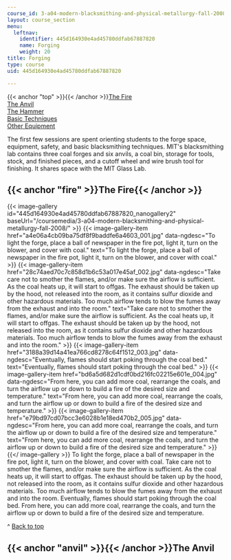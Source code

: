 ```yaml
---
course_id: 3-a04-modern-blacksmithing-and-physical-metallurgy-fall-2008
layout: course_section
menu:
  leftnav:
    identifier: 445d164930e4ad45780ddfab67887820
    name: Forging
    weight: 20
title: Forging
type: course
uid: 445d164930e4ad45780ddfab67887820

---
```


{{< anchor "top" >}}{{< /anchor >}}[The Fire](#fire)  
[The Anvil](#anvil)  
[The Hammer](#hammer)  
[Basic Techniques](#techniques)  
[Other Equipment](#equipment)

The first few sessions are spent orienting students to the forge space, equipment, safety, and basic blacksmithing techniques. MIT's blacksmithing lab contains three coal forges and six anvils, a coal bin, storage for tools, stock, and finished pieces, and a cutoff wheel and wire brush tool for finishing. It shares space with the MIT Glass Lab.

{{< anchor "fire" >}}The Fire{{< /anchor >}}
--------------------------------------------
{{< image-gallery id="445d164930e4ad45780ddfab67887820_nanogallery2" baseUrl="/coursemedia/3-a04-modern-blacksmithing-and-physical-metallurgy-fall-2008/" >}}
{{< image-gallery-item href="a4e06a4cb09ba75df8f9baddfe6a4603_001.jpg" data-ngdesc="To light the forge, place a ball of newspaper in the fire pot, light it, turn on the blower, and cover with coal." text="To light the forge, place a ball of newspaper in the fire pot, light it, turn on the blower, and cover with coal." >}}
{{< image-gallery-item href="28c74aed70c7c858d1b6c53a017e45af_002.jpg" data-ngdesc="Take care not to smother the flames, and/or make sure the airflow is sufficient. As the coal heats up, it will start to offgas. The exhaust should be taken up by the hood, not released into the room, as it contains sulfur dioxide and other hazardous materials. Too much airflow tends to blow the fumes away from the exhaust and into the room." text="Take care not to smother the flames, and/or make sure the airflow is sufficient. As the coal heats up, it will start to offgas. The exhaust should be taken up by the hood, not released into the room, as it contains sulfur dioxide and other hazardous materials. Too much airflow tends to blow the fumes away from the exhaust and into the room." >}}
{{< image-gallery-item href="3188a39d14a41ea766cd8278c64f1512_003.jpg" data-ngdesc="Eventually, flames should start poking through the coal bed." text="Eventually, flames should start poking through the coal bed." >}}
{{< image-gallery-item href="bd6a5d682d1cdf0bd216fc02215e601e_004.jpg" data-ngdesc="From here, you can add more coal, rearrange the coals, and turn the airflow up or down to build a fire of the desired size and temperature." text="From here, you can add more coal, rearrange the coals, and turn the airflow up or down to build a fire of the desired size and temperature." >}}
{{< image-gallery-item href="e79bd97cd07bcc3e6028b1e18ed470b2_005.jpg" data-ngdesc="From here, you can add more coal, rearrange the coals, and turn the airflow up or down to build a fire of the desired size and temperature." text="From here, you can add more coal, rearrange the coals, and turn the airflow up or down to build a fire of the desired size and temperature." >}}
{{</ image-gallery >}}
To light the forge, place a ball of newspaper in the fire pot, light it, turn on the blower, and cover with coal. Take care not to smother the flames, and/or make sure the airflow is sufficient. As the coal heats up, it will start to offgas. The exhaust should be taken up by the hood, not released into the room, as it contains sulfur dioxide and other hazardous materials. Too much airflow tends to blow the fumes away from the exhaust and into the room. Eventually, flames should start poking through the coal bed. From here, you can add more coal, rearrange the coals, and turn the airflow up or down to build a fire of the desired size and temperature.

^ [Back to top](/courses/materials-science-and-engineering/3-a04-modern-blacksmithing-and-physical-metallurgy-fall-2008/forging/#top)

{{< anchor "anvil" >}}{{< /anchor >}}The Anvil
----------------------------------------------